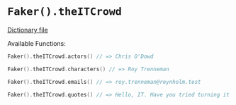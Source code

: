 # `Faker().theITCrowd`

[Dictionary file](../core/src/main/resources/locales/en/the_it_crowd.yml)

Available Functions:  
```kotlin
Faker().theITCrowd.actors() // => Chris O'Dowd

Faker().theITCrowd.characters() // => Roy Trenneman

Faker().theITCrowd.emails() // => roy.trenneman@reynholm.test

Faker().theITCrowd.quotes() // => Hello, IT. Have you tried turning it off and on again?
```
